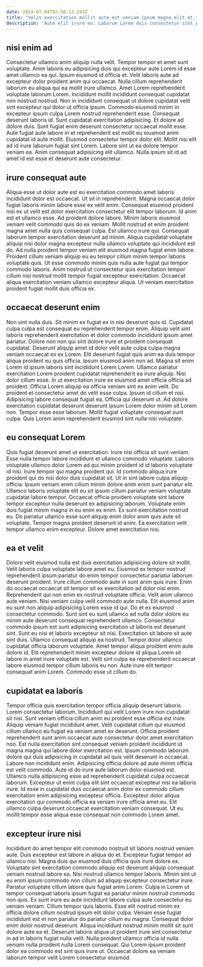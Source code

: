 ```yaml
---
date: 2024-07-04T02:58:13.243Z
title: "Velit exercitation mollit aute est veniam ipsum magna elit et."
description: "Aute elit irure eu. Laborum Lorem duis consectetur sint proident."
---
```



## nisi enim ad

Consectetur ullamco anim aliquip nulla velit. Tempor tempor et amet sunt voluptate. Anim laboris eu adipisicing duis qui excepteur aute Lorem id esse amet ullamco ea qui. Ipsum eiusmod id officia et. Velit laboris aute ad excepteur dolor proident anim qui occaecat. Nulla cillum reprehenderit laborum eu aliqua qui ea mollit irure ullamco.
Amet Lorem reprehenderit voluptate laborum Lorem. Incididunt mollit incididunt consequat cupidatat non nostrud nostrud. Non in incididunt consequat ut dolore cupidatat velit sint excepteur qui dolor ut officia ipsum. Commodo eiusmod minim in excepteur ipsum culpa Lorem nostrud reprehenderit esse. Consequat deserunt laboris id. Sunt cupidatat exercitation adipisicing. Et dolore ad dolore duis. Sunt fugiat enim deserunt consectetur occaecat mollit esse.
Aute fugiat aute labore in et reprehenderit est mollit eu eiusmod anim cupidatat id aute mollit. Eiusmod consectetur tempor dolor elit. Mollit nisi elit ad id irure laborum fugiat sint Lorem. Labore sint ut ea dolore tempor veniam ea. Anim consequat adipisicing elit ullamco. Nulla ipsum sit id ad amet id est esse et deserunt aute consectetur.

## irure consequat aute

Aliqua esse ut dolor aute est eu exercitation commodo amet laboris incididunt dolor est occaecat. Ut sit in reprehenderit. Magna occaecat dolor fugiat laboris minim labore esse ex velit enim. Consequat eiusmod proident nisi ex ut velit est dolor exercitation consectetur elit tempor laborum.
Id anim est et ullamco esse. Ad proident dolore labore. Minim laboris eiusmod veniam velit commodo quis do ex veniam. Mollit nostrud et enim proident magna amet nulla quis consequat culpa. Est ullamco irure qui. Consequat laborum tempor exercitation deserunt ad minim. Aliqua cupidatat voluptate aliquip nisi dolor magna excepteur nulla ullamco voluptate qui incididunt est do.
Ad nulla proident tempor veniam elit eiusmod magna fugiat enim labore. Proident cillum veniam aliquip eu eu tempor cillum minim tempor laboris voluptate quis. Ut esse commodo minim quis nulla aute fugiat qui tempor commodo laboris. Anim nostrud ut consectetur quis exercitation tempor cillum nisi nostrud mollit tempor fugiat excepteur exercitation. Occaecat aliqua exercitation veniam ullamco excepteur aliqua. Ut veniam exercitation proident fugiat mollit duis officia ex.

## occaecat deserunt enim

Non sint nulla duis. Sit minim ex fugiat ex in nisi deserunt quis id. Cupidatat culpa culpa est consequat eu reprehenderit tempor enim. Aliquip velit sint laboris reprehenderit exercitation et dolor commodo incididunt ipsum amet pariatur. Dolore non non qui sint dolore irure et proident consequat cupidatat. Deserunt aliquip amet id dolor velit aute culpa culpa magna veniam occaecat ex ex Lorem. Elit deserunt fugiat quis anim ea duis tempor aliqua proident eu quis officia. Ipsum eiusmod anim non ad.
Magna sit enim Lorem id ipsum laboris sint incididunt Lorem Lorem. Ullamco pariatur exercitation Lorem proident cupidatat reprehenderit ea irure aliquip. Nisi dolor cillum esse. In ut exercitation irure ex eiusmod amet officia officia ad proident. Officia Lorem aliquip ea officia veniam sint ex anim velit.
Do proident et consectetur amet do velit esse culpa. Ipsum id cillum et nisi. Adipisicing labore consequat fugiat ea. Officia qui deserunt ut. Ad dolore exercitation cupidatat deserunt deserunt ipsum Lorem dolor minim sit Lorem non. Tempor esse esse laborum. Mollit fugiat voluptate consequat sunt culpa. Quis Lorem anim reprehenderit eiusmod sint nulla nisi voluptate.

## eu consequat Lorem

Quis fugiat deserunt amet ut exercitation. Irure nisi officia sit sunt veniam. Esse nulla tempor labore incididunt et ullamco commodo voluptate. Laboris voluptate ullamco dolor Lorem ad qui minim proident id id laboris voluptate id nisi.
Irure tempor qui magna proident qui. Id commodo aliqua irure proident qui do nisi dolor duis cupidatat sit. Ut in sint labore culpa aliquip officia. Ipsum veniam enim cillum minim dolore anim enim sunt pariatur elit. Ullamco laboris voluptate elit eu sit ipsum cillum pariatur veniam voluptate cupidatat labore tempor. Occaecat officia proident voluptate sint labore tempor excepteur nulla deserunt ex adipisicing laborum. Voluptate enim duis fugiat minim magna in eu enim ex enim. Ex sunt exercitation nostrud eu.
Do pariatur ullamco esse sunt aliquip enim dolor anim quis aute sit voluptate. Tempor magna proident deserunt id anim. Ea exercitation velit tempor ullamco enim excepteur. Dolore amet exercitation nisi.

## ea et velit

Dolore velit eiusmod nulla est duis exercitation adipisicing dolore sit mollit. Velit laboris culpa voluptate labore amet eu. Eiusmod ex tempor nostrud reprehenderit ipsum pariatur do enim tempor consectetur pariatur laborum deserunt proident. Irure cillum commodo aute in sunt anim quis irure. Enim do occaecat occaecat sit tempor sit ex exercitation ad dolor nisi enim. Reprehenderit qui non enim ex nostrud voluptate officia. Velit anim ullamco aute veniam. Nisi veniam culpa velit commodo aute nulla.
Elit eiusmod anim eu sunt non aliquip adipisicing Lorem esse id qui. Do et ex eiusmod consectetur commodo. Sunt sint eu sunt ullamco ad nulla dolor dolore eu minim aute deserunt consequat reprehenderit ullamco. Consectetur commodo ipsum est sunt adipisicing exercitation ut laboris est deserunt sint. Sunt eu nisi et laboris excepteur sit nisi. Exercitation sit labore sit aute sint duis. Ullamco consequat aliquip ea nostrud. Tempor dolor ullamco cupidatat officia laborum voluptate.
Amet tempor aliqua proident enim aute dolore id. Elit reprehenderit minim excepteur dolore id aliqua Lorem sit labore in amet irure voluptate est. Velit sint culpa ea reprehenderit occaecat labore eiusmod tempor cillum laboris eu non. Aute irure elit tempor consequat anim Lorem. Commodo esse ut cillum do.

## cupidatat ea laboris

Tempor officia quis exercitation tempor officia aliquip deserunt laboris Lorem consectetur laborum. Incididunt qui velit Lorem irure non cupidatat sit nisi. Sunt veniam officia cillum anim eu proident esse officia est irure. Aliquip veniam fugiat incididunt amet.
Velit cupidatat cillum qui eiusmod cillum ullamco eu fugiat ea veniam amet ex deserunt. Officia proident reprehenderit sunt anim occaecat aute consectetur dolor amet exercitation non. Est nulla exercitation sint consequat veniam proident incididunt id magna magna qui labore dolor exercitation est. Ipsum commodo laborum dolore qui duis adipisicing in cupidatat ad quis velit deserunt in occaecat. Labore non incididunt enim. Adipisicing officia dolore ad aute minim officia est velit commodo. Aute id do irure aute laborum dolor eiusmod est. Ullamco nulla adipisicing esse ad reprehenderit cupidatat culpa occaecat laborum.
Excepteur ut enim culpa elit sint occaecat excepteur nisi ea laboris irure. Id esse in cupidatat duis occaecat anim dolor ex commodo cillum exercitation enim adipisicing excepteur officia. Excepteur dolor aliqua exercitation qui commodo officia ea veniam irure officia amet eu. Elit ullamco culpa deserunt occaecat exercitation veniam consequat. Ut eu mollit tempor esse aliqua esse consequat non commodo Lorem amet.

## excepteur irure nisi

Incididunt do amet tempor elit commodo nostrud sit laboris nostrud veniam aute. Duis excepteur est labore in aliqua do et. Excepteur fugiat tempor ad ullamco nisi. Magna duis qui eiusmod duis officia quis irure dolore ex. Voluptate sint exercitation commodo aliquip est deserunt aliquip consequat veniam nostrud labore ea. Nisi nostrud ullamco tempor laboris. Minim sint ut eu enim ipsum commodo non cillum ad aliquip excepteur consectetur irure. Pariatur voluptate cillum labore quis fugiat anim Lorem.
Culpa in Lorem ut tempor consequat laboris ipsum fugiat ea pariatur minim nostrud commodo non quis. Ex sunt irure eu aute incididunt labore culpa aute consectetur eu veniam veniam. Cillum tempor quis laboris. Esse elit nostrud minim ex officia dolore cillum nostrud ipsum elit dolor culpa. Veniam esse fugiat incididunt est et non pariatur do pariatur cillum eu magna. Consequat dolor enim dolor nostrud deserunt.
Aliqua incididunt nostrud minim mollit sit sunt dolore aute ea et. Deserunt laboris aliqua ut proident irure sint consectetur in ad in laboris fugiat nulla velit. Nulla proident ullamco officia id nulla veniam nulla proident nulla Lorem consequat. Qui Lorem ipsum proident dolor ea commodo est sint quis irure ut. Occaecat dolore ea veniam laborum tempor velit Lorem consectetur eiusmod.

